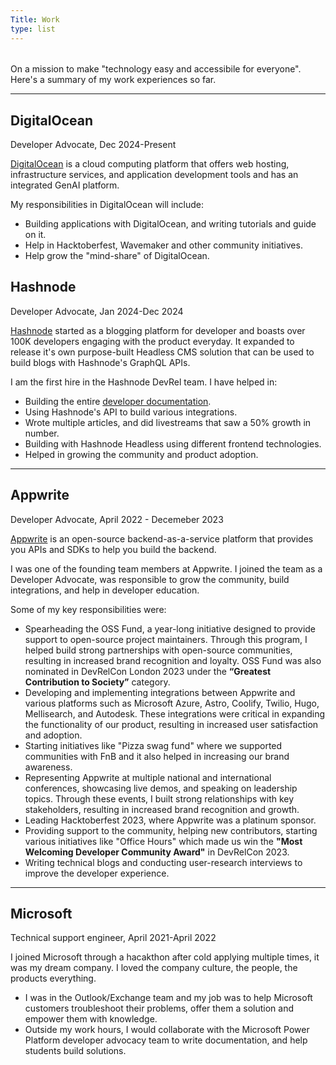 ```yaml
---
Title: Work
type: list
---
```



###### 
On a mission to make "technology easy and accessibile for everyone". Here's a summary of my work experiences so far.

----
## DigitalOcean
Developer Advocate, Dec 2024-Present

[DigitalOcean](https://www.digitalocean.com/) is a cloud computing platform that offers web hosting, infrastructure services, and application development tools and has an integrated GenAI platform.

My responsibilities in DigitalOcean will include:
- Building applications with DigitalOcean, and writing tutorials and guide on it.
- Help in Hacktoberfest, Wavemaker and other community initiatives.
- Help grow the "mind-share" of DigitalOcean.

## Hashnode
Developer Advocate, Jan 2024-Dec 2024

[Hashnode](https://hashnode.com) started as a blogging platform for developer and boasts over 100K developers engaging with the product everyday. It expanded to release it's own purpose-built Headless CMS solution that can be used to build blogs with Hashnode's GraphQL APIs. 

I am the first hire in the Hashnode DevRel team. I have helped in:
- Building the entire [developer documentation](https://docs.hashnode.com/blogs/getting-started/introduction).
- Using Hashnode's API to build various integrations.
- Wrote multiple articles, and did livestreams that saw a 50% growth in number.
- Building with Hashnode Headless using different frontend technologies.
- Helped in growing the community and product adoption.

----

## Appwrite
Developer Advocate, April 2022 - Decemeber 2023

[Appwrite](https://appwrite.io) is an open-source backend-as-a-service platform that provides you APIs and SDKs to help you build the backend.

I was one of the founding team members at Appwrite. I joined the team as a Developer Advocate, was responsible to grow the community, build integrations, and help in developer education.

Some of my key responsibilities were:
- Spearheading the OSS Fund, a year-long initiative designed to provide support to open-source project maintainers. Through this program, I helped build strong partnerships with open-source communities, resulting in increased brand recognition and loyalty. OSS Fund was also nominated in DevRelCon London 2023 under the **“Greatest Contribution to Society”** category. 
- Developing and implementing integrations between Appwrite and various platforms such as Microsoft Azure, Astro, Coolify, Twilio, Hugo, Mellisearch, and Autodesk. These integrations were critical in expanding the functionality of our product, resulting in increased user satisfaction and adoption.
- Starting initiatives like "Pizza swag fund" where we supported communities with FnB and it also helped in increasing our brand awareness.
- Representing Appwrite at multiple national and international conferences, showcasing live demos, and speaking on leadership topics. Through these events, I built strong relationships with key stakeholders, resulting in increased brand recognition and growth.
- Leading Hacktoberfest 2023, where Appwrite was a platinum sponsor.
- Providing support to the community, helping new contributors, starting various initiatives like "Office Hours" which made us win the **"Most Welcoming Developer Community Award"** in DevRelCon 2023. 
- Writing technical blogs and conducting user-research interviews to improve the developer experience.



----

## Microsoft
Technical support engineer, April 2021-April 2022

I joined Microsoft through a hacakthon after cold applying multiple times, it was my dream company. I loved the company culture, the people, the products everything. 

- I was in the Outlook/Exchange team and my job was to help Microsoft customers troubleshoot their problems, offer them a solution and empower them with knowledge.
- Outside my work hours, I would collaborate with the Microsoft Power Platform developer advocacy team to write documentation, and help students build solutions.




